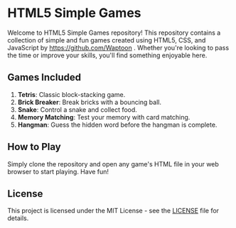 # HTML5 Simple Games

Welcome to HTML5 Simple Games repository! This repository contains a collection of simple and fun games created using HTML5, CSS, and JavaScript by  https://github.com/Waptoon . Whether you're looking to pass the time or improve your skills, you'll find something enjoyable here.

## Games Included

1. **Tetris**: Classic block-stacking game.
2. **Brick Breaker**: Break bricks with a bouncing ball.
3. **Snake**: Control a snake and collect food.
4. **Memory Matching**: Test your memory with card matching.
5. **Hangman**: Guess the hidden word before the hangman is complete.

## How to Play

Simply clone the repository and open any game's HTML file in your web browser to start playing. Have fun!

## License

This project is licensed under the MIT License - see the [LICENSE](LICENSE) file for details.
